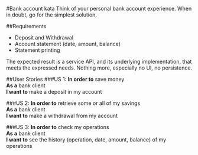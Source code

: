 #Bank account kata
Think of your personal bank account experience. When in doubt, go for the simplest solution.

##Requirements
 - Deposit and Withdrawal
 - Account statement (date, amount, balance)
 - Statement printing  

The expected result is a service API, and its underlying implementation, that meets the expressed needs.
Nothing more, especially no UI, no persistence.  

##User Stories
###US 1:
**In order to** save money  
**As a** bank client  
**I want to** make a deposit in my account  

###US 2:
**In order to** retrieve some or all of my savings  
**As a** bank client  
**I want to** make a withdrawal from my account  

###US 3:
**In order to** check my operations  
**As a** bank client  
**I want to** see the history (operation, date, amount, balance) of my operations